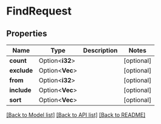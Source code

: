 # FindRequest

## Properties

Name | Type | Description | Notes
------------ | ------------- | ------------- | -------------
**count** | Option<**i32**> |  | [optional]
**exclude** | Option<**Vec<String>**> |  | [optional]
**from** | Option<**i32**> |  | [optional]
**include** | Option<**Vec<String>**> |  | [optional]
**sort** | Option<**Vec<String>**> |  | [optional]

[[Back to Model list]](../README.md#documentation-for-models) [[Back to API list]](../README.md#documentation-for-api-endpoints) [[Back to README]](../README.md)


